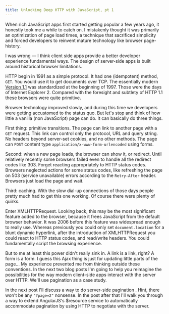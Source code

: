 ```yaml
---
title: Unlocking Deep HTTP with JavaScript, pt 1
---
```


When rich JavaScript apps first started getting popular a few years
ago, it honestly took me a while to catch on. I mistakenly thought
it was primarily an optimization of page load times, a technique
that sacrificed simplicity and forced developers to reinvent mature
technology like browser page-history.

I was wrong — I think client side apps provide a better developer
experience fundamental ways. The design of server-side apps is built
around historical browser limitations.

HTTP begin in 1991 as a simple protocol. It had one (idempotent)
method, `GET`. You would use it to get documents over TCP. The
essentially modern [Version 1.1](https://tools.ietf.org/html/rfc2068)
was standardized at the beginning of 1997. Those were the days of
Internet Explorer 2. Compared with the foresight and subtlety of
HTTP 1.1 these browsers were quite primitive.

Browser technology improved slowly, and during this time we developers
were getting accustomed to the status quo. But let's stop and think
of how little a vanilla (non JavaScript) page can do. It can basically
do three things.

First thing: primitive transitions. The page can link to another
page with a `GET` request. This link can control only the protocol,
URL and query string. No headers beyond server-set cookies, and no
other methods. The page can `POST` content type
`application/x-www-form-urlencoded` using forms.

Second: when a new page loads, the browser can show it, or redirect.
Until relatively recently some browsers failed even to handle all
the redirect codes like 303. Forget reacting appropriately to HTTP
status codes. Browsers neglected actions for some status codes,
like refreshing the page on 503 (service unavailable) errors according
to the `Retry-After` header. Browsers just load the page and wait.

Third: caching. With the slow dial-up connections of those days
people pretty much had to get this one working. Of course there
were plenty of quirks.

Enter XMLHTTPRequest. Looking back, this may be the most significant
feature added to the browser, because it frees JavaScript from the
default browser behavior. It was 2006 before this feature was
widespread enough to really use. Whereas previously you could only
set `document.location` for a blunt dynamic hyperlink, after the
introduction of XMLHTTPRequest you could react to HTTP status codes,
and read/write headers. You could fundamentally script the browsing
experience.

But to me at least this power didn't really sink in. A link is a
link, right? A form is a form. I guess this Ajax thing is just for
updating little parts of the page... My experience prevented me
from thinking outside these conventions. In the next two blog posts
I'm going to help you reimagine the possibilities for the way modern
client-side apps interact with the server over HTTP. We'll use
pagination as a case study.

In the next post I'll discuss a way to do server-side pagination .
Hint, there won't be any `"?page=2"` nonsense. In the post after
that I'll walk you through a way to extend AngularJS's $resource
service to automatically accommodate pagination by using HTTP to
negotiate with the server.

